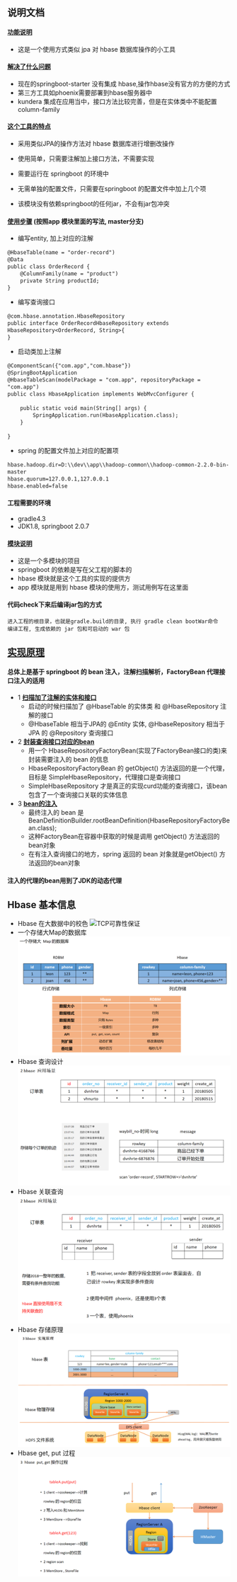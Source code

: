 ## 说明文档

#### **[功能说明](#)**
- 这是一个使用方式类似 jpa 对 hbase 数据库操作的小工具

#### **[解决了什么问题](#)**
* 现在的springboot-starter 没有集成 hbase,操作hbase没有官方的方便的方式
* 第三方工具如phoenix需要部署到hbase服务器中
* kundera 集成在应用当中，接口方法比较完善，但是在实体类中不能配置 column-family

#### **[这个工具的特点](#)**
* 采用类似JPA的操作方法对 hbase 数据库进行增删改操作

* 使用简单，只需要注解加上接口方法，不需要实现
* 需要运行在 springboot 的环境中
* 无需单独的配置文件，只需要在springboot 的配置文件中加上几个项
* 该模块没有依赖springboot的任何jar，不会有jar包冲突

#### **[使用步骤](#)** (按照app 模块里面的写法, master分支)
* 编写entity, 加上对应的注解
```
@HbaseTable(name = "order-record")
@Data
public class OrderRecord {
    @ColumnFamily(name = "product")
    private String productId;
}
```
* 编写查询接口
```
@com.hbase.annotation.HbaseRepository
public interface OrderRecordHbaseRepository extends HbaseRepository<OrderRecord, String>{
}
```
* 启动类加上注解
```
@ComponentScan({"com.app","com.hbase"})
@SpringBootApplication
@HbaseTableScan(modelPackage = "com.app", repositoryPackage = "com.app")
public class HbaseApplication implements WebMvcConfigurer {

    public static void main(String[] args) {
        SpringApplication.run(HbaseApplication.class);
    }

}
```
* spring 的配置文件加上对应的配置项
```
hbase.hadoop.dir=D:\\dev\\app\\hadoop-common\\hadoop-common-2.2.0-bin-master
hbase.quorum=127.0.0.1,127.0.0.1
hbase.enabled=false
```

#### 工程需要的环境

* gradle4.3
* JDK1.8, springboot 2.0.7

#### **[模块说明](#)**
* 这是一个多模块的项目
* springboot 的依赖是写在父工程的脚本的
* hbase 模块就是这个工具的实现的提供方
* app 模块就是用到 hbase 模块的使用方，测试用例写在这里面

#### 代码check下来后编译jar包的方式
```
进入工程的根目录，也就是gradle.build的目录, 执行 gradle clean bootWar命令
编译工程, 生成依赖的 jar 包和可启动的 war 包
```

## **[实现原理](#)**
#### 总体上是基于 springboot 的 bean 注入，注解扫描解析，FactoryBean 代理接口注入的适用
- 1 **[扫描加了注解的实体和接口](#)**
    - 启动的时候扫描加了 @HbaseTable 的实体类 和 @HbaseRepository 注解的接口
    - @HbaseTable 相当于JPA的 @Entity 实体, @HbaseRepository 相当于JPA 的 @Repository 查询接口
- 2 **[封装查询接口对应的bean](#)**
    - 用一个 HbaseRepositoryFactoryBean(实现了FactoryBean接口的类)来封装需要注入的 bean 的信息
    - HbaseRepositoryFactoryBean 的 getObject() 方法返回的是一个代理，目标是 SimpleHbaseRepository，代理接口是查询接口
    - SimpleHbaseRepository 才是真正的实现curd功能的查询接口，该bean包含了一个查询接口关联的实体信息
- 3 **[bean的注入](#)**
    - 最终注入的 bean 是 BeanDefinitionBuilder.rootBeanDefinition(HbaseRepositoryFactoryBean.class);
    - 这种FactoryBean在容器中获取的时候是调用 getObject() 方法返回的bean对象
    - 在有注入查询接口的地方，spring 返回的 bean 对象就是getObject() 方法返回的bean对象

#### 注入的代理的bean用到了JDK的动态代理

## Hbase 基本信息
- Hbase 在大数据中的校色
    ![TCP可靠性保证](https://github.com/caesar-empereur/provence/blob/master/doc/tcp/TCP可靠性保证.png)
- 一个存储大Map的数据库
    ![一个存储大Map的数据库](https://github.com/caesar-empereur/provence/blob/master/doc/一个存储大Map的数据库.png)
- Hbase 查询设计
    ![hbase应用场景](https://github.com/caesar-empereur/provence/blob/master/doc/hbase应用场景.png)
- Hbase 关联查询
    ![Hbase关联查询](https://github.com/caesar-empereur/provence/blob/master/doc/Hbase关联查询.png)
- Hbase 存储原理
    ![Hbase存储原理](https://github.com/caesar-empereur/provence/blob/master/doc/Hbase存储原理.png)
- Hbase get, put 过程
    ![Hbase-get-put过程](https://github.com/caesar-empereur/provence/blob/master/doc/Hbase-get-put过程.png)
